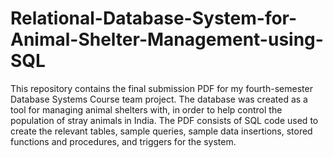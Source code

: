# Relational-Database-System-for-Animal-Shelter-Management-using-SQL

This repository contains the final submission PDF for my fourth-semester Database Systems Course team project. The database was created as a tool for managing animal shelters with, in order to help control the population of stray animals in India. The PDF consists of SQL code used to create the relevant tables, sample queries, sample data insertions, stored functions and procedures, and triggers for the system.
